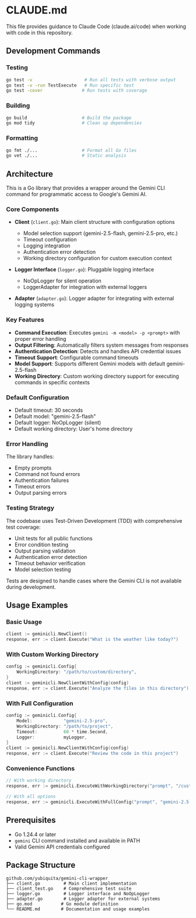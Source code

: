 # CLAUDE.md

This file provides guidance to Claude Code (claude.ai/code) when working with code in this repository.

## Development Commands

### Testing
```bash
go test -v                    # Run all tests with verbose output
go test -v -run TestExecute   # Run specific test
go test -cover               # Run tests with coverage
```

### Building
```bash
go build                     # Build the package
go mod tidy                  # Clean up dependencies
```

### Formatting
```bash
go fmt ./...                 # Format all Go files
go vet ./...                 # Static analysis
```

## Architecture

This is a Go library that provides a wrapper around the Gemini CLI command for programmatic access to Google's Gemini AI.

### Core Components

- **Client** (`client.go`): Main client structure with configuration options
  - Model selection support (gemini-2.5-flash, gemini-2.5-pro, etc.)
  - Timeout configuration
  - Logging integration
  - Authentication error detection
  - Working directory configuration for custom execution context

- **Logger Interface** (`logger.go`): Pluggable logging interface
  - NoOpLogger for silent operation
  - LoggerAdapter for integration with external loggers

- **Adapter** (`adapter.go`): Logger adapter for integrating with external logging systems

### Key Features

- **Command Execution**: Executes `gemini -m <model> -p <prompt>` with proper error handling
- **Output Filtering**: Automatically filters system messages from responses
- **Authentication Detection**: Detects and handles API credential issues
- **Timeout Support**: Configurable command timeouts
- **Model Support**: Supports different Gemini models with default gemini-2.5-flash
- **Working Directory**: Custom working directory support for executing commands in specific contexts

### Default Configuration

- Default timeout: 30 seconds
- Default model: "gemini-2.5-flash"
- Default logger: NoOpLogger (silent)
- Default working directory: User's home directory

### Error Handling

The library handles:
- Empty prompts
- Command not found errors
- Authentication failures
- Timeout errors
- Output parsing errors

### Testing Strategy

The codebase uses Test-Driven Development (TDD) with comprehensive test coverage:

- Unit tests for all public functions
- Error condition testing
- Output parsing validation
- Authentication error detection
- Timeout behavior verification
- Model selection testing

Tests are designed to handle cases where the Gemini CLI is not available during development.

## Usage Examples

### Basic Usage
```go
client := geminicli.NewClient()
response, err := client.Execute("What is the weather like today?")
```

### With Custom Working Directory
```go
config := geminicli.Config{
    WorkingDirectory: "/path/to/custom/directory",
}
client := geminicli.NewClientWithConfig(config)
response, err := client.Execute("Analyze the files in this directory")
```

### With Full Configuration
```go
config := geminicli.Config{
    Model:            "gemini-2.5-pro",
    WorkingDirectory: "/path/to/project",
    Timeout:          60 * time.Second,
    Logger:           myLogger,
}
client := geminicli.NewClientWithConfig(config)
response, err := client.Execute("Review the code in this project")
```

### Convenience Functions
```go
// With working directory
response, err := geminicli.ExecuteWithWorkingDirectory("prompt", "/custom/dir")

// With all options
response, err := geminicli.ExecuteWithFullConfig("prompt", "gemini-2.5-pro", "/custom/dir", 60*time.Second)
```

## Prerequisites

- Go 1.24.4 or later
- `gemini` CLI command installed and available in PATH
- Valid Gemini API credentials configured

## Package Structure

```
github.com/yubiquita/gemini-cli-wrapper
├── client.go         # Main client implementation
├── client_test.go    # Comprehensive test suite
├── logger.go         # Logger interface and NoOpLogger
├── adapter.go        # Logger adapter for external systems
├── go.mod           # Go module definition
└── README.md        # Documentation and usage examples
```